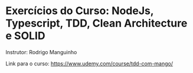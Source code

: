 # Exercícios do Curso: NodeJs, Typescript, TDD, Clean Architecture e SOLID

Instrutor: Rodrigo Manguinho

Link para o curso: https://www.udemy.com/course/tdd-com-mango/
